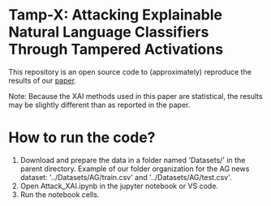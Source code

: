 # Tamp-X: Attacking Explainable Natural Language Classifiers Through Tampered Activations

This repository is an open source code to (approximately) reproduce the results of our [paper](https://www.sciencedirect.com/science/article/pii/S0167404822001857).

Note: Because the XAI methods used in this paper are statistical, the results may be slightly different than as reported in the paper.

# How to run the code?
1. Download and prepare the data in a folder named 'Datasets/' in the parent directory. Example of our folder organization for the AG news dataset: '../Datasets/AG/train.csv' and '../Datasets/AG/test.csv'.
2. Open Attack_XAI.ipynb in the jupyter notebook or VS code.
3. Run the notebook cells.
